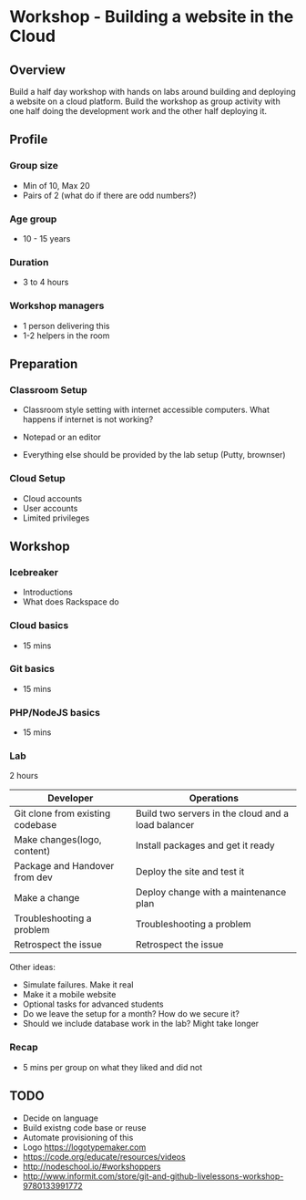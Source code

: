 # Workshop - Building a website in the Cloud

## Overview

Build a half day workshop with hands on labs around building and deploying a website on a cloud platform. Build the workshop as group activity with one half doing the development work and the other half deploying it. 


## Profile


### Group size
 - Min of 10, Max 20
 - Pairs of 2  (what do if there are odd numbers?)

### Age group
 - 10 - 15 years

### Duration
 - 3 to 4 hours


### Workshop managers
 - 1 person delivering this
 - 1-2 helpers in the room


## Preparation

### Classroom Setup
 - Classroom style setting with internet accessible computers. What happens if internet is not working?

 - Notepad or an editor
 
 - Everything else should be provided by the lab setup (Putty, brownser)
 

### Cloud Setup

 - Cloud accounts
 - User accounts
 - Limited privileges


## Workshop

### Icebreaker 
 - Introductions
 - What does Rackspace do
 
### Cloud basics

 - 15 mins

### Git basics

 - 15 mins

### PHP/NodeJS basics
 
 - 15 mins


### Lab

2 hours

Developer | Operations 
--------- | ---------- 
Git clone from existing codebase| Build two servers in the cloud and a load balancer
Make changes(logo, content) | Install packages and get it ready
Package and Handover from dev | Deploy the site and test it
Make a change | Deploy change with a maintenance plan
Troubleshooting a problem | Troubleshooting a problem
Retrospect the issue| Retrospect the issue

Other ideas:

 - Simulate failures. Make it real
 - Make it a mobile website
 - Optional tasks for advanced students
 - Do we leave the setup for a month? How do we secure it?
 - Should we include database work in the lab? Might take longer


### Recap

 - 5 mins per group on what they liked and did not



## TODO
 - Decide on language
 - Build existng code base or reuse
 - Automate provisioning of this
 - Logo https://logotypemaker.com 
 - https://code.org/educate/resources/videos
 - http://nodeschool.io/#workshoppers
 - http://www.informit.com/store/git-and-github-livelessons-workshop-9780133991772
